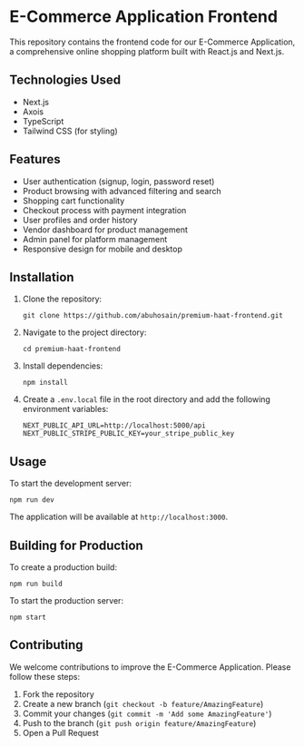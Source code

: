# E-Commerce Application Frontend

This repository contains the frontend code for our E-Commerce Application, a comprehensive online shopping platform built with React.js and Next.js.

## Technologies Used
 
- Next.js
- Axois
- TypeScript
- Tailwind CSS (for styling)

## Features

- User authentication (signup, login, password reset)
- Product browsing with advanced filtering and search
- Shopping cart functionality
- Checkout process with payment integration
- User profiles and order history
- Vendor dashboard for product management
- Admin panel for platform management
- Responsive design for mobile and desktop

## Installation

1. Clone the repository:
   ```
   git clone https://github.com/abuhosain/premium-haat-frontend.git
   ```

2. Navigate to the project directory:
   ```
   cd premium-haat-frontend
   ```

3. Install dependencies:
   ```
   npm install
   ```

4. Create a `.env.local` file in the root directory and add the following environment variables:
   ```
   NEXT_PUBLIC_API_URL=http://localhost:5000/api
   NEXT_PUBLIC_STRIPE_PUBLIC_KEY=your_stripe_public_key
   ```

## Usage

To start the development server:

```
npm run dev
```

The application will be available at `http://localhost:3000`.

## Building for Production

To create a production build:

```
npm run build
```

To start the production server:

```
npm start
```

## Contributing

We welcome contributions to improve the E-Commerce Application. Please follow these steps:

1. Fork the repository
2. Create a new branch (`git checkout -b feature/AmazingFeature`)
3. Commit your changes (`git commit -m 'Add some AmazingFeature'`)
4. Push to the branch (`git push origin feature/AmazingFeature`)
5. Open a Pull Request

 